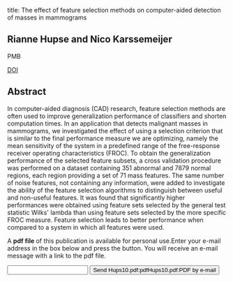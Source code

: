 title: The effect of feature selection methods on computer-aided detection of masses in mammograms

## Rianne Hupse and Nico Karssemeijer
PMB

<a href="https://doi.org/10.1088/0031-9155/55/10/007">DOI</a>

## Abstract
In computer-aided diagnosis (CAD) research, feature selection methods are often used to improve generalization performance of classifiers and shorten computation times. In an application that detects malignant masses in mammograms, we investigated the effect of using a selection criterion that is similar to the final performance measure we are optimizing, namely the mean sensitivity of the system in a predefined range of the free-response receiver operating characteristics (FROC). To obtain the generalization performance of the selected feature subsets, a cross validation procedure was performed on a dataset containing 351 abnormal and 7879 normal regions, each region providing a set of 71 mass features. The same number of noise features, not containing any information, were added to investigate the ability of the feature selection algorithms to distinguish between useful and non-useful features. It was found that significantly higher performances were obtained using feature sets selected by the general test statistic Wilks' lambda than using feature sets selected by the more specific FROC measure. Feature selection leads to better performance when compared to a system in which all features were used.

A <b>pdf file</b> of this publication is available for personal use.Enter your e-mail address in the box below and press the button. You will receive an e-mail message with a link to the pdf file.
<form action="sender.php">  <input type="text" name="email">  <input type="submit" value="Send Hups10.pdf:pdfHups10.pdf:PDF by e-mail"></form>
